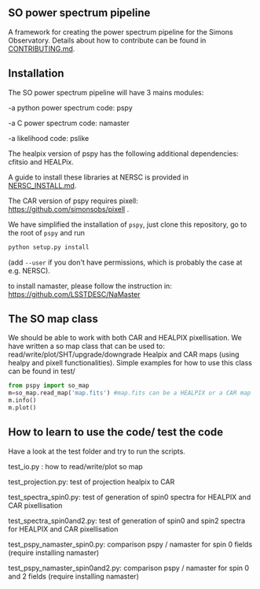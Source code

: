 SO power spectrum pipeline
----------------------------
A framework for creating the power spectrum pipeline for the Simons Observatory. Details about how to contribute can be found  in [CONTRIBUTING.md](CONTRIBUTING.md).

## Installation

The SO power spectrum pipeline will have 3 mains modules:

-a python power spectrum code: pspy

-a C power spectrum code: namaster

-a likelihood code: pslike


The healpix version of pspy has the following additional dependencies: cfitsio and HEALPix.

A guide to install these libraries at NERSC is provided in [NERSC_INSTALL.md](NERSC_INSTALL.md).

The CAR version of pspy requires pixell:  https://github.com/simonsobs/pixell .

We have simplified the installation of `pspy`, just clone this repository, go to the root of `pspy` and run

```bash
python setup.py install
```

(add `--user` if you don't have permissions, which is probably the case at e.g. NERSC).

to install namaster, please follow the instruction in:  https://github.com/LSSTDESC/NaMaster


## The SO map class

We should be able to work with both CAR and HEALPIX pixellisation.
We have written a so map class that can be used to: read/write/plot/SHT/upgrade/downgrade Healpix and CAR maps (using healpy and pixell functionalities).
Simple examples for how to use this class can be found in test/

```python
from pspy import so_map
m=so_map.read_map('map.fits') #map.fits can be a HEALPIX or a CAR map
m.info()
m.plot()
```

## How to learn to use the code/ test the code 

Have a look at the test folder and try to run the scripts.

test_io.py : how to read/write/plot so map

test_projection.py: test of projection healpix to CAR

test_spectra_spin0.py: test of generation of spin0  spectra for HEALPIX and CAR pixellisation 

test_spectra_spin0and2.py: test of generation of spin0 and spin2 spectra for HEALPIX and CAR pixellisation

test_pspy_namaster_spin0.py: comparison pspy / namaster for spin 0 fields (require installing namaster)

test_pspy_namaster_spin0and2.py: comparison pspy / namaster for spin 0 and 2 fields (require installing namaster)




